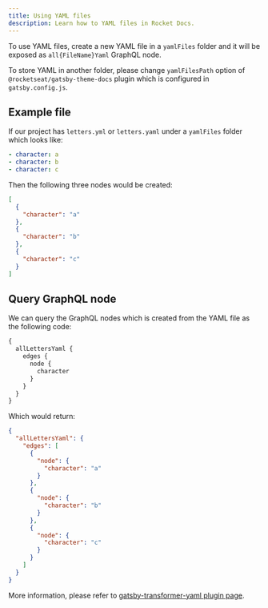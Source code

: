 ```yaml
---
title: Using YAML files
description: Learn how to YAML files in Rocket Docs.
---
```


To use YAML files, create a new YAML file in a `yamlFiles` folder and it will be exposed as `all{FileName}Yaml` GraphQL node.

To store YAML in another folder, please change `yamlFilesPath` option of `@rocketseat/gatsby-theme-docs` plugin which is configured in `gatsby.config.js`.

## Example file

If our project has `letters.yml` or `letters.yaml` under a `yamlFiles` folder which looks like:

```yml
- character: a
- character: b
- character: c
```

Then the following three nodes would be created:

```json
[
  {
    "character": "a"
  },
  {
    "character": "b"
  },
  {
    "character": "c"
  }
]
```

## Query GraphQL node

We can query the GraphQL nodes which is created from the YAML file as the following code:

```graphql
{
  allLettersYaml {
    edges {
      node {
        character
      }
    }
  }
}
```

Which would return:

```json
{
  "allLettersYaml": {
    "edges": [
      {
        "node": {
          "character": "a"
        }
      },
      {
        "node": {
          "character": "b"
        }
      },
      {
        "node": {
          "character": "c"
        }
      }
    ]
  }
}
```

More information, please refer to [gatsby-transformer-yaml plugin page](https://www.gatsbyjs.com/plugins/gatsby-transformer-yaml/).
